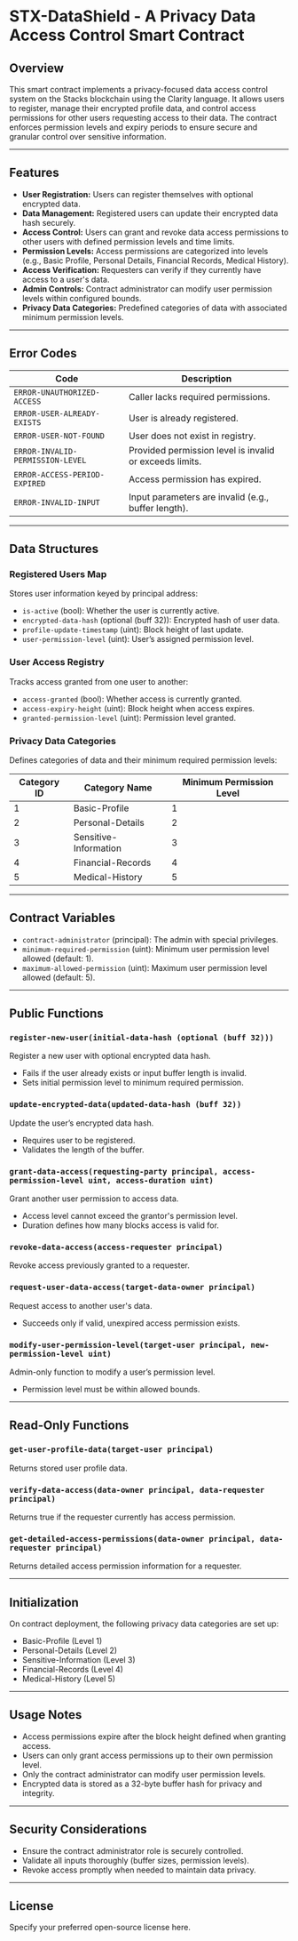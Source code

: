 #  STX-DataShield -  A Privacy Data Access Control Smart Contract

## Overview

This smart contract implements a privacy-focused data access control system on the Stacks blockchain using the Clarity language. It allows users to register, manage their encrypted profile data, and control access permissions for other users requesting access to their data. The contract enforces permission levels and expiry periods to ensure secure and granular control over sensitive information.

---

## Features

* **User Registration:** Users can register themselves with optional encrypted data.
* **Data Management:** Registered users can update their encrypted data hash securely.
* **Access Control:** Users can grant and revoke data access permissions to other users with defined permission levels and time limits.
* **Permission Levels:** Access permissions are categorized into levels (e.g., Basic Profile, Personal Details, Financial Records, Medical History).
* **Access Verification:** Requesters can verify if they currently have access to a user's data.
* **Admin Controls:** Contract administrator can modify user permission levels within configured bounds.
* **Privacy Data Categories:** Predefined categories of data with associated minimum permission levels.

---

## Error Codes

| Code                             | Description                                             |
| -------------------------------- | ------------------------------------------------------- |
| `ERROR-UNAUTHORIZED-ACCESS`      | Caller lacks required permissions.                      |
| `ERROR-USER-ALREADY-EXISTS`      | User is already registered.                             |
| `ERROR-USER-NOT-FOUND`           | User does not exist in registry.                        |
| `ERROR-INVALID-PERMISSION-LEVEL` | Provided permission level is invalid or exceeds limits. |
| `ERROR-ACCESS-PERIOD-EXPIRED`    | Access permission has expired.                          |
| `ERROR-INVALID-INPUT`            | Input parameters are invalid (e.g., buffer length).     |

---

## Data Structures

### Registered Users Map

Stores user information keyed by principal address:

* `is-active` (bool): Whether the user is currently active.
* `encrypted-data-hash` (optional (buff 32)): Encrypted hash of user data.
* `profile-update-timestamp` (uint): Block height of last update.
* `user-permission-level` (uint): User’s assigned permission level.

### User Access Registry

Tracks access granted from one user to another:

* `access-granted` (bool): Whether access is currently granted.
* `access-expiry-height` (uint): Block height when access expires.
* `granted-permission-level` (uint): Permission level granted.

### Privacy Data Categories

Defines categories of data and their minimum required permission levels:

| Category ID | Category Name         | Minimum Permission Level |
| ----------- | --------------------- | ------------------------ |
| 1           | Basic-Profile         | 1                        |
| 2           | Personal-Details      | 2                        |
| 3           | Sensitive-Information | 3                        |
| 4           | Financial-Records     | 4                        |
| 5           | Medical-History       | 5                        |

---

## Contract Variables

* `contract-administrator` (principal): The admin with special privileges.
* `minimum-required-permission` (uint): Minimum user permission level allowed (default: 1).
* `maximum-allowed-permission` (uint): Maximum user permission level allowed (default: 5).

---

## Public Functions

### `register-new-user(initial-data-hash (optional (buff 32)))`

Register a new user with optional encrypted data hash.

* Fails if the user already exists or input buffer length is invalid.
* Sets initial permission level to minimum required permission.

### `update-encrypted-data(updated-data-hash (buff 32))`

Update the user’s encrypted data hash.

* Requires user to be registered.
* Validates the length of the buffer.

### `grant-data-access(requesting-party principal, access-permission-level uint, access-duration uint)`

Grant another user permission to access data.

* Access level cannot exceed the grantor's permission level.
* Duration defines how many blocks access is valid for.

### `revoke-data-access(access-requester principal)`

Revoke access previously granted to a requester.

### `request-user-data-access(target-data-owner principal)`

Request access to another user's data.

* Succeeds only if valid, unexpired access permission exists.

### `modify-user-permission-level(target-user principal, new-permission-level uint)`

Admin-only function to modify a user’s permission level.

* Permission level must be within allowed bounds.

---

## Read-Only Functions

### `get-user-profile-data(target-user principal)`

Returns stored user profile data.

### `verify-data-access(data-owner principal, data-requester principal)`

Returns true if the requester currently has access permission.

### `get-detailed-access-permissions(data-owner principal, data-requester principal)`

Returns detailed access permission information for a requester.

---

## Initialization

On contract deployment, the following privacy data categories are set up:

* Basic-Profile (Level 1)
* Personal-Details (Level 2)
* Sensitive-Information (Level 3)
* Financial-Records (Level 4)
* Medical-History (Level 5)

---

## Usage Notes

* Access permissions expire after the block height defined when granting access.
* Users can only grant access permissions up to their own permission level.
* Only the contract administrator can modify user permission levels.
* Encrypted data is stored as a 32-byte buffer hash for privacy and integrity.

---

## Security Considerations

* Ensure the contract administrator role is securely controlled.
* Validate all inputs thoroughly (buffer sizes, permission levels).
* Revoke access promptly when needed to maintain data privacy.

---

## License

Specify your preferred open-source license here.

